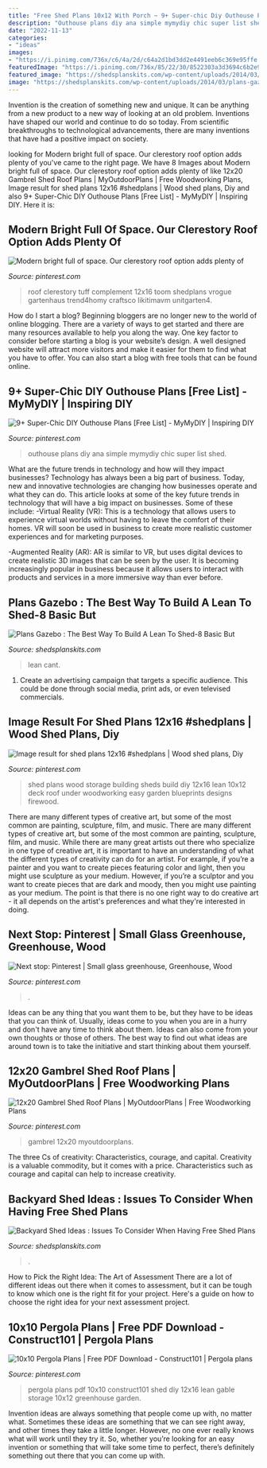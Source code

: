 ```yaml
---
title: "Free Shed Plans 10x12 With Porch ~ 9+ Super-chic Diy Outhouse Plans [free List]"
description: "Outhouse plans diy ana simple mymydiy chic super list shed"
date: "2022-11-13"
categories:
- "ideas"
images:
- "https://i.pinimg.com/736x/c6/4a/2d/c64a2d1bd3dd2e4491eeb6c369e95ffe.jpg"
featuredImage: "https://i.pinimg.com/736x/85/22/30/8522303a3d3694c6b2e9daecbdd0cdd3.jpg"
featured_image: "https://shedsplanskits.com/wp-content/uploads/2014/03/plans-gazebo-6.jpg"
image: "https://shedsplanskits.com/wp-content/uploads/2014/03/plans-gazebo-6.jpg"
---
```



Invention is the creation of something new and unique. It can be anything from a new product to a new way of looking at an old problem. Inventions have shaped our world and continue to do so today. From scientific breakthroughs to technological advancements, there are many inventions that have had a positive impact on society.

	

		
looking for Modern bright full of space. Our clerestory roof option adds plenty of you've came to the right page. We have 8 Images about Modern bright full of space. Our clerestory roof option adds plenty of like 12x20 Gambrel Shed Roof Plans | MyOutdoorPlans | Free Woodworking Plans, Image result for shed plans 12x16 #shedplans | Wood shed plans, Diy and also 9+ Super-Chic DIY Outhouse Plans [Free List] - MyMyDIY | Inspiring DIY. Here it is:
		
    
## Modern Bright Full Of Space. Our Clerestory Roof Option Adds Plenty Of

<img loading=lazy src="https://i.pinimg.com/736x/f7/cc/0c/f7cc0ccbede5985defa73a05c3821105.jpg" onerror="this.onerror=null;this.src='https://tse1.mm.bing.net/th?id=OIP.gzVUubk6GWCliW2SNIrYdgHaJ9&amp;pid=15.1';" alt="Modern bright full of space. Our clerestory roof option adds plenty of">

_Source: pinterest.com_

>roof clerestory tuff complement 12x16 toom shedplans vrogue gartenhaus trend4homy craftsco likitimavm unitgarten4. 

	

How do I start a blog?
Beginning bloggers are no longer new to the world of online blogging. There are a variety of ways to get started and there are many resources available to help you along the way. One key factor to consider before starting a blog is your website’s design. A well designed website will attract more visitors and make it easier for them to find what you have to offer. You can also start a blog with free tools that can be found online.

    
## 9+ Super-Chic DIY Outhouse Plans [Free List] - MyMyDIY | Inspiring DIY

<img loading=lazy src="https://i.pinimg.com/736x/85/22/30/8522303a3d3694c6b2e9daecbdd0cdd3.jpg" onerror="this.onerror=null;this.src='https://tse2.mm.bing.net/th?id=OIP.DR33IDJmFQzFb-q6utGu8gHaLH&amp;pid=15.1';" alt="9+ Super-Chic DIY Outhouse Plans [Free List] - MyMyDIY | Inspiring DIY">

_Source: pinterest.com_

>outhouse plans diy ana simple mymydiy chic super list shed. 

	

What are the future trends in technology and how will they impact businesses?
Technology has always been a big part of business. Today, new and innovative technologies are changing how businesses operate and what they can do. This article looks at some of the key future trends in technology that will have a big impact on businesses. Some of these include:
-Virtual Reality (VR): This is a technology that allows users to experience virtual worlds without having to leave the comfort of their homes. VR will soon be used in business to create more realistic customer experiences and for marketing purposes.

-Augmented Reality (AR): AR is similar to VR, but uses digital devices to create realistic 3D images that can be seen by the user. It is becoming increasingly popular in business because it allows users to interact with products and services in a more immersive way than ever before.

    
## Plans Gazebo : The Best Way To Build A Lean To Shed-8 Basic But

<img loading=lazy src="https://shedsplanskits.com/wp-content/uploads/2014/03/plans-gazebo-6.jpg" onerror="this.onerror=null;this.src='https://tse1.mm.bing.net/th?id=OIP.j-RbqWlh7SeIoLr9juCifAHaHa&amp;pid=15.1';" alt="Plans Gazebo : The Best Way To Build A Lean To Shed-8 Basic But">

_Source: shedsplanskits.com_

>lean cant. 

	

1. Create an advertising campaign that targets a specific audience. This could be done through social media, print ads, or even televised commercials.

    
## Image Result For Shed Plans 12x16 #shedplans | Wood Shed Plans, Diy

<img loading=lazy src="https://i.pinimg.com/736x/df/00/54/df0054fcf61a0bf42ee2d3d4ac76b8c4.jpg" onerror="this.onerror=null;this.src='https://tse3.mm.bing.net/th?id=OIP.v1Vnh42akumnxdlNKPsPngHaNK&amp;pid=15.1';" alt="Image result for shed plans 12x16 #shedplans | Wood shed plans, Diy">

_Source: pinterest.com_

>shed plans wood storage building sheds build diy 12x16 lean 10x12 deck roof under woodworking easy garden blueprints designs firewood. 

	

There are many different types of creative art, but some of the most common are painting, sculpture, film, and music.
There are many different types of creative art, but some of the most common are painting, sculpture, film, and music. While there are many great artists out there who specialize in one type of creative art, it is important to have an understanding of what the different types of creativity can do for an artist. For example, if you’re a painter and you want to create pieces featuring color and light, then you might use sculpture as your medium. However, if you’re a sculptor and you want to create pieces that are dark and moody, then you might use painting as your medium. The point is that there is no one right way to do creative art - it all depends on the artist's preferences and what they're interested in doing.

    
## Next Stop: Pinterest | Small Glass Greenhouse, Greenhouse, Wood

<img loading=lazy src="https://i.pinimg.com/736x/20/71/ea/2071ea5e1f89bd570bca418d27d1d05b.jpg" onerror="this.onerror=null;this.src='https://tse3.mm.bing.net/th?id=OIP.GLmzT63TAGDaVIA7aiUH4QHaFj&amp;pid=15.1';" alt="Next stop: Pinterest | Small glass greenhouse, Greenhouse, Wood">

_Source: pinterest.com_

>. 

	

Ideas can be any thing that you want them to be, but they have to be ideas that you can think of. Usually, ideas come to you when you are in a hurry and don't have any time to think about them. Ideas can also come from your own thoughts or those of others. The best way to find out what ideas are around town is to take the initiative and start thinking about them yourself.

    
## 12x20 Gambrel Shed Roof Plans | MyOutdoorPlans | Free Woodworking Plans

<img loading=lazy src="https://i.pinimg.com/736x/3a/57/62/3a57627fe8ef515a66e7409d0956d02c.jpg" onerror="this.onerror=null;this.src='https://tse1.mm.bing.net/th?id=OIP.hx_7MZK0vVZugjUNRsRCoQHaDt&amp;pid=15.1';" alt="12x20 Gambrel Shed Roof Plans | MyOutdoorPlans | Free Woodworking Plans">

_Source: pinterest.com_

>gambrel 12x20 myoutdoorplans. 

	

The three Cs of creativity: Characteristics, courage, and capital.
Creativity is a valuable commodity, but it comes with a price. Characteristics such as courage and capital can help to increase creativity.

    
## Backyard Shed Ideas : Issues To Consider When Having Free Shed Plans

<img loading=lazy src="https://shedsplanskits.com/wp-content/uploads/2014/02/backyard-shed-ideas-2.jpg" onerror="this.onerror=null;this.src='https://tse3.mm.bing.net/th?id=OIP.FwiYcyOJw0T3_bkdaTKOSAHaF_&amp;pid=15.1';" alt="Backyard Shed Ideas : Issues To Consider When Having Free Shed Plans">

_Source: shedsplanskits.com_

>. 

	

How to Pick the Right Idea: The Art of Assessment
There are a lot of different ideas out there when it comes to assessment, but it can be tough to know which one is the right fit for your project. Here's a guide on how to choose the right idea for your next assessment project.

    
## 10x10 Pergola Plans | Free PDF Download - Construct101 | Pergola Plans

<img loading=lazy src="https://i.pinimg.com/736x/c6/4a/2d/c64a2d1bd3dd2e4491eeb6c369e95ffe.jpg" onerror="this.onerror=null;this.src='https://tse1.mm.bing.net/th?id=OIP.m6vdXw6mbXAR8mOhntcmMQHaDt&amp;pid=15.1';" alt="10x10 Pergola Plans | Free PDF Download - Construct101 | Pergola plans">

_Source: pinterest.com_

>pergola plans pdf 10x10 construct101 shed diy 12x16 lean gable storage 10x12 greenhouse garden. 

	

Invention ideas are always something that people come up with, no matter what. Sometimes these ideas are something that we can see right away, and other times they take a little longer. However, no one ever really knows what will work until they try it. So, whether you’re looking for an easy invention or something that will take some time to perfect, there’s definitely something out there that you can come up with.

